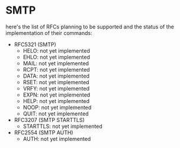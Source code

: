 SMTP
===

here's the list of RFCs planning to be supported and the status of the
implementation of their commands:

- RFC5321 (SMTP)
  - HELO: not yet implemented
  - EHLO: not yet implemented
  - MAIL: not yet implemented
  - RCPT: not yet implemented
  - DATA: not yet implemented
  - RSET: not yet implemented
  - VRFY: not yet implemented
  - EXPN: not yet implemented
  - HELP: not yet implemented
  - NOOP: not yet implemented
  - QUIT: not yet implemented
- RFC3207 (SMTP STARTTLS)
  - STARTTLS: not yet implemented
- RFC2554 (SMTP AUTH)
  - AUTH: not yet implemented
